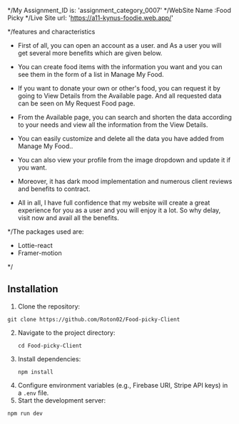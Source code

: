 */My Assignment_ID is: 'assignment_category_0007'
*/WebSite Name :Food Picky
*/Live Site url: 'https://a11-kynus-foodie.web.app/'

*/features and characteristics
* First of all, you can open an account as a user. and As a user you will get several more benefits which are given below.

* You can create food items with the information you want and you can see them in the form of a list in Manage My Food.

* If you want to donate your own or other's food, you can request it by going to View Details from the Available page. And all requested data can be seen on My Request Food page.

* From the Available page, you can search and shorten the data according to your needs and view all the information from the View Details.

* You can easily customize and delete all the data you have added from Manage My Food..

* You can also view your profile from the image dropdown and update it if you want.

* Moreover, it has dark mood implementation and numerous client reviews and benefits to contract.

* All in all, I have full confidence that my website will create a great experience for you as a user and you will enjoy it a lot. So why delay, visit now and avail all the benefits. 

*/The packages used are:
*   Lottie-react
*   Framer-motion

*/

## Installation

1. Clone the repository:

```
git clone https://github.com/Roton02/Food-picky-Client
```

2. Navigate to the project directory:
   ```
   cd Food-picky-Client
   ```
3. Install dependencies:
   ```
   npm install
   ```
4. Configure environment variables (e.g., Firebase URI, Stripe API keys) in a `.env` file.
5. Start the development server:

```
npm run dev
```
